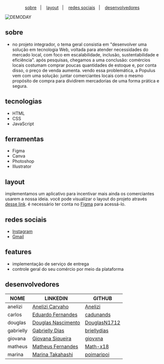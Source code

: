 <p align="center">
  <a href="#sobre">sobre</a>&nbsp;&nbsp;&nbsp;|&nbsp;&nbsp;&nbsp;
  <a href="#layout">layout</a>&nbsp;&nbsp;&nbsp;|&nbsp;&nbsp;&nbsp;
  <a href="#redes-sociais">redes sociais</a>&nbsp;&nbsp;&nbsp;|&nbsp;&nbsp;&nbsp;
  <a href="#desenvolvedores">desenvolvedores</a>
</p>

![DEMODAY](https://user-images.githubusercontent.com/95506525/145920161-881d9584-8f3f-48d3-bbf9-f5604b05ab7c.png)


## sobre

- no projeto integrador, o tema geral consistia em "desenvolver uma solução em tecnologia Web, voltada para atender necessidades do mercado local, com foco em escalabilidade, inclusão, sustentabilidade e eficiência".
após pesquisas, chegamos a uma conclusão: comércios locais costumam comprar poucas quantidades de estoque e, por conta disso, o preço de venda aumenta. 
vendo essa problemática, a Populus vem com uma solução: juntar comerciantes locais com o mesmo propósito de compra para dividirem mercadorias de uma forma prática e segura.

## tecnologias

- HTML
- CSS
- JavaScript

## ferramentas

- Figma
- Canva
- Photoshop 
- Illustrator 

## layout

implementamos um aplicativo para incentivar mais ainda os comerciantes usarem a nossa ideia. 
você pode visualizar o layout do projeto através [desse link](https://www.figma.com/file/ro4dtVvPcNcUzMdf6uszYN/APP-POPULUS?node-id=282%3A172). é necessário ter conta no [Figma](https://figma.com) para acessá-lo.

## redes sociais

- [Instagram](www.instagram.com/populusnine)
- [Gmail](mailto:popninedemoday@gmail.com)

## features 

- implementação de serviço de entrega
- controle geral do seu comércio por meio da plataforma

## desenvolvedores

| NOME | LINKEDIN | GITHUB |
|--- |--- |--- |
| anelizi | [Anelizi Carvaho](https://www.linkedin.com/in/anelizi-carvalho-silva-204b741a4/) | [Anelizi](https://github.com/Anelizi)|
| carlos | [Eduardo Fernandes](https://www.linkedin.com/in/eduardo-fernandes-1001/) | [cadunands](https://github.com/cadunands) |
| douglas | [Douglas Nascimento](https://www.linkedin.com/in/douglas--nascimento/) | [DouglasN1712](https://github.com/DouglasN1712) |
| gabrielly | [Gabrielly Dias](https://www.linkedin.com/in/gabriellyvitoriadias/) | [briellydias](https://github.com/briellydias) |
| giovana | [Giovana Siqueira](https://www.linkedin.com/in/giovana--siqueira/) | [giovxna](https://github.com/giovxna) |
| matheus | [Matheus Fernandes](https://www.linkedin.com/in/matheus-fernandes--/) | [Math-x18](https://github.com/Math-x18) |
| marina  | [Marina Takahashi](https://www.linkedin.com/in/marina-takahashi/) | [poimaripoi](https://github.com/poimaripoi) |


